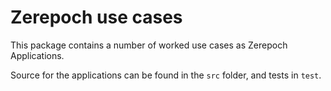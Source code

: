 # Zerepoch use cases

This package contains a number of worked use cases as Zerepoch Applications.

Source for the applications can be found in the `src` folder, and tests in `test`.
